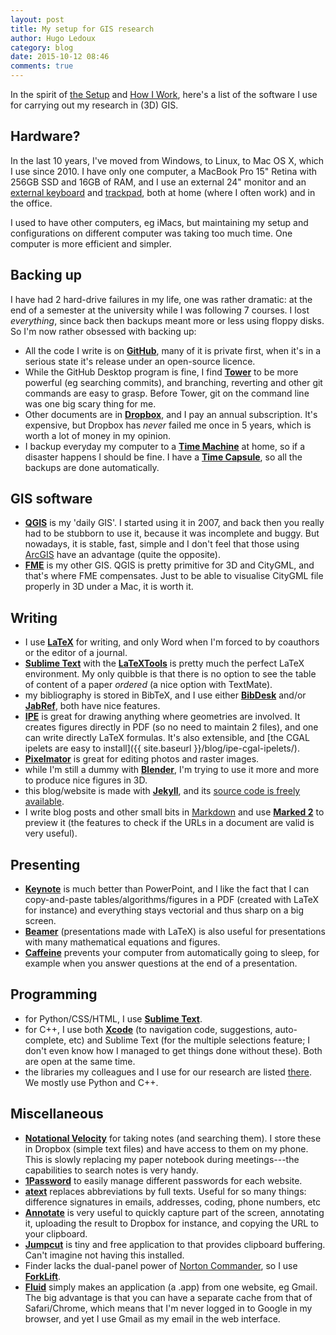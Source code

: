 ```yaml
---
layout: post
title: My setup for GIS research
author: Hugo Ledoux
category: blog
date: 2015-10-12 08:46
comments: true
---
```


In the spirit of [the Setup](https://usesthis.com) and [How I Work](http://lifehacker.com/tag/how-i-work), here's a list of the software I use for carrying out my research in (3D) GIS.

## Hardware?

In the last 10 years, I've moved from Windows, to Linux, to Mac OS X, which I use since 2010.
I have only one computer, a MacBook Pro 15" Retina with 256GB SSD and 16GB of RAM, and I use an external 24" monitor and an [external keyboard](http://www.apple.com/shop/product/MB110LL/B/apple-keyboard-with-numeric-keypad-english-usa) and [trackpad](https://www.apple.com/magictrackpad/), both at home (where I often work) and in the office.

I used to have other computers, eg iMacs, but maintaining my setup and configurations on different computer was taking too much time. 
One computer is more efficient and simpler.

## Backing up

I have had 2 hard-drive failures in my life, one was rather dramatic: at the end of a semester at the university while I was following 7 courses. 
I lost *everything*, since back then backups meant more or less using floppy disks.
So I'm now rather obsessed with backing up: 

  * All the code I write is on __[GitHub](https://github.com/hugoledoux/)__, many of it is private first, when it's in a serious state it's release under an open-source licence.
  * While the GitHub Desktop program is fine, I find __[Tower](http://www.git-tower.com)__ to be more powerful (eg searching commits), and branching, reverting and other git commands are easy to grasp. Before Tower, git on the command line was one big scary thing for me.
  * Other documents are in __[Dropbox](https://www.dropbox.com)__, and I pay an annual subscription. It's expensive, but Dropbox has *never* failed me once in 5 years, which is worth a lot of money in my opinion.
  * I backup everyday my computer to a __[Time Machine](https://en.wikipedia.org/wiki/Time_Machine_(Mac_OS_X))__ at home, so if a disaster happens I should be fine. I have a __[Time Capsule](https://www.apple.com/airport-time-capsule/)__, so all the backups are done automatically.


## GIS software

  * __[QGIS](http://qgis.org)__ is my 'daily GIS'. I started using it in 2007, and back then you really had to be stubborn to use it, because it was incomplete and buggy. But nowadays, it is stable, fast, simple and I don't feel that those using [ArcGIS](http://www.arcgis.com) have an advantage (quite the opposite).
  * __[FME](http://www.safe.com/fme/fme-desktop/)__ is my other GIS. QGIS is pretty primitive for 3D and CityGML, and that's where FME compensates. Just to be able to visualise CityGML file properly in 3D under a Mac, it is worth it.


## Writing 

  * I use __[LaTeX](https://www.tug.org/mactex/)__ for writing, and only Word when I'm forced to by coauthors or the editor of a journal.
  * __[Sublime Text](https://www.sublimetext.com)__ with the __[LaTeXTools](https://github.com/SublimeText/LaTeXTools)__ is pretty much the perfect LaTeX environment. My only quibble is that there is no option to see the table of content of a paper *ordered* (a nice option with TextMate).
  * my bibliography is stored in BibTeX, and I use either __[BibDesk](http://bibdesk.sourceforge.net)__ and/or __[JabRef](http://jabref.sourceforge.net)__, both have nice features.
  * __[IPE](http://ipe.otfried.org)__ is great for drawing anything where geometries are involved. It creates figures directly in PDF (so no need to maintain 2 files), and one can write directly LaTeX formulas. It's also extensible, and [the CGAL ipelets are easy to install]({{ site.baseurl }}/blog/ipe-cgal-ipelets/).
  * __[Pixelmator](http://www.pixelmator.com/mac/)__ is great for editing photos and raster images.
  * while I'm still a dummy with __[Blender](http://www.blender.org)__, I'm trying to use it more and more to produce nice figures in 3D. 
  * this blog/website is made with __[Jekyll](http://jekyllrb.com)__, and its [source code is freely available](https://github.com/hugoledoux/mywebsite).
  * I write blog posts and other small bits in [Markdown](http://daringfireball.net/projects/markdown/) and use __[Marked 2](http://marked2app.com)__ to preview it (the features to check if the URLs in a document are valid is very useful).


## Presenting

  * __[Keynote](https://www.apple.com/mac/keynote/)__ is much better than PowerPoint, and I like the fact that I can copy-and-paste tables/algorithms/figures in a PDF (created with LaTeX for instance) and everything stays vectorial and thus sharp on a big screen.
  * __[Beamer](https://bitbucket.org/rivanvx/beamer/wiki/Home)__ (presentations made with LaTeX) is also useful for presentations with many mathematical equations and figures.
  * __[Caffeine](http://lightheadsw.com/caffeine/)__ prevents your computer from automatically going to sleep, for example when you answer questions at the end of a presentation.


## Programming 

  * for Python/CSS/HTML, I use __[Sublime Text](https://www.sublimetext.com)__.
  * for C++, I use both __[Xcode](https://developer.apple.com/xcode/)__ (to navigation code, suggestions, auto-complete, etc) and Sublime Text (for the multiple selections feature; I don't even know how I managed to get things done without these). Both are open at the same time. 
  * the libraries my colleagues and I use for our research are listed [there](https://3d.bk.tudelft.nl/open-gis-software/). We mostly use Python and C++.
  


## Miscellaneous 

  * __[Notational Velocity](http://notational.net)__ for taking notes (and searching them). I store these in Dropbox (simple text files) and have access to them on my phone. This is slowly replacing my paper notebook during meetings---the capabilities to search notes is very handy.
  * __[1Password](https://agilebits.com/onepassword)__ to easily manage different passwords for each website.
  * __[atext](http://www.trankynam.com/atext/)__ replaces abbreviations by full texts. Useful for so many things: difference signatures in emails, addresses, coding, phone numbers, etc
  * __[Annotate](https://www.driftt.com/annotate-mac)__ is very useful to quickly capture part of the screen, annotating it, uploading the result to Dropbox for instance, and copying the URL to your clipboard.
  * __[Jumpcut](http://jumpcut.sourceforge.net)__ is tiny and free application to that provides clipboard buffering. Can't imagine not having this installed.
  * Finder lacks the dual-panel power of [Norton Commander](https://en.wikipedia.org/wiki/Norton_Commander), so I use __[ForkLift](http://www.binarynights.com/forklift/)__.
  * __[Fluid](http://fluidapp.com)__ simply makes an application (a .app) from one website, eg Gmail. The big advantage is that you can have a separate cache from that of Safari/Chrome, which means that I'm never logged in to Google in my browser, and yet I use Gmail as my email in the web interface.

